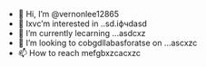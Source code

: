 - 👋 Hi, I’m @vernonlee12865
- 👀 Ixvc’m interested in ..sd.іфчdasd
- 🌱 I’m currently lecarning ...asdcxz
- 💞️ I’m looking to cobgdllabasforatse on ...ascxzc
- 📫 How to reach mefgbxzcacxzc
<!---ascadczxcsda
vernonlee12865/verngdfonlee1286gfd5 is a ✨ special ✨ repozxczxczxcsitory because its `README.md` (this file) appears on your GitHub profile.
You can click the Preview likjnsdfk tocvbcv take a look at your changes.
--->
